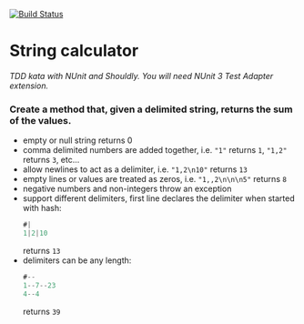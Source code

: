 [![Build Status](https://travis-ci.org/dalkegama/tdd-calculator.svg?branch=master)](https://travis-ci.org/dalkegama/tdd-calculator)
# String calculator

_TDD kata with NUnit and Shouldly. You will need NUnit 3 Test Adapter extension._

### Create a method that, given a delimited string, returns the sum of the values.

* empty or null string returns 0
* comma delimited numbers are added together, i.e. `"1"` returns `1`, `"1,2"` returns `3`, etc...
* allow newlines to act as a delimiter, i.e. `"1,2\n10"` returns `13`
* empty lines or values are treated as zeros, i.e. `"1,,2\n\n\n5"` returns `8`
* negative numbers and non-integers throw an exception
* support different delimiters, first line declares the delimiter when started with hash:
  ```c#
  #|
  1|2|10
  ```
  returns `13`
* delimiters can be any length:
  ```c#
  #--
  1--7--23
  4--4
  ```
  returns `39`